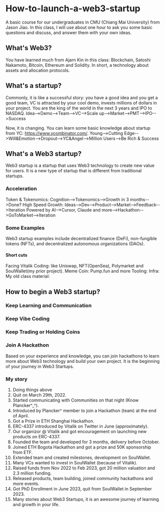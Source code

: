 # How-to-launch-a-web3-startup
A basic course for our undergraduates in CMU (Chiang Mai University) from Jason Jiao.
In this class, I will use about one hour to ask you some basic questions and discuss, and answer them with your own ideas.

## What's Web3?
You have learned much from Ajarn Kin in this class: Blockchain, Satoshi Nakamoto, Bitcoin, Ethereum and Solidity. In short, a technology about assets and allocation protocols.

## What's a startup?
Commonly, it is like a successful story: you have a good idea and you get a good team, VC is attracted by your cool demo, invests millions of dollars in your project. You are the king of the world in the next 3 years and IPO to NASDAQ.
Idea-->Demo-->Team-->VC-->Scale up-->Market-->PMT-->IPO-->Success

Now, it is changing.
You can learn some basic knowledge about startup from YC: https://www.ycombinator.com/.
Young-->Cutting Edge-->Will&Emotion-->Dropout-->YC&Angel-->Million Users-->Be Rich & Success

## What's a Web3 startup?
Web3 startup is a startup that uses Web3 technology to create new value for users. It is a new type of startup that is different from traditional startups.

### Acceleration
Token & Tokenomics: Cognition-->Tokenomics-->Growth in 3 months-->Done?
High Speed Growth: Ideas-->Dev-->Product-->Market-->Feedback-->Iteration
Powered by AI-->Cursor, Claude and more-->Hackathon-->GoToMarket-->Iteration

### Some Examples
Web3 startup examples include decentralized finance (DeFi), non-fungible tokens (NFTs), and decentralized autonomous organizations (DAOs).

#### Short cuts
Facing Vitalik Coding: like Uniswap, NFT(OpenSea), Polymarket and SoulWallet(my prior project).
Meme Coin: Pump.fun and more
Tooling:
Infra:
My old class material:

## How to begin a Web3 startup?
### Keep Learning and Communication

### Keep Vibe Coding

### Keep Trading or Holding Coins

### Join A Hackathon
Based on your experience and knowledge, you can join hackathons to learn more about Web3 technology and build your own project. It is the beginning of your journey in Web3 Startups.

### My story
1. Doing things above
2. Quit on March 29th, 2022.
3. Started communicating with Communities on that night (Know Plancker^_^).
4. Introduced by Plancker^ member to join a Hackathon (team) at the end of April.
5. Got a Prize in ETH Shanghai Hackathon.
6. ERC-4337 introduced by Vitalik on Twitter in June (approximately).
7. Our organizor @ Vitalik and got encouragement on launching new products on ERC-4337.
8. Founded the team and developed for 3 months, delivery before October.
9. Joined ETH Bogota Hackathon and got a prize and 50K sponsorship from ETF.
10. Extended team and created milestones, development on SoulWallet.
11. Many VCs wanted to invest in SoulWallet (because of Vitalik).
12. Raised funds from Nov 2022 to Feb 2023, got 20 million valuation and 2.3 million funding.
13. Released products, team building, joined community hackathons and more events.
14. Got PhD Enrollment in June 2023, quit from SoulWallet in September 2023.
15. Many stories about Web3 Startups, it is an awesome journey of learning and growth in your life.
